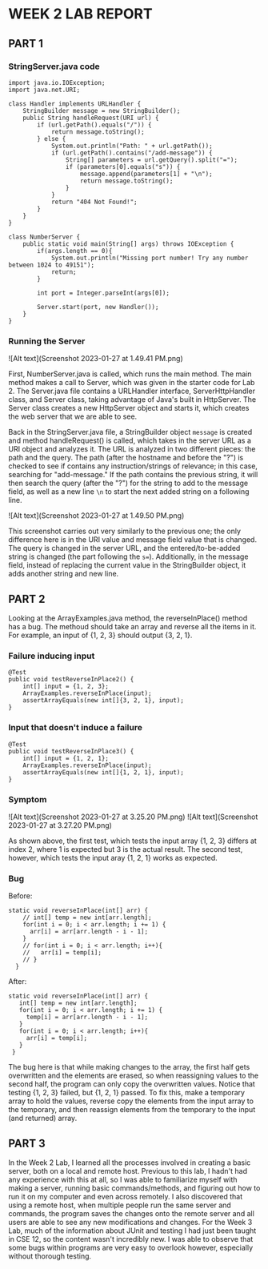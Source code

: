 # WEEK 2 LAB REPORT

## PART 1 ##

### StringServer.java code ###
```
import java.io.IOException;
import java.net.URI;

class Handler implements URLHandler {
    StringBuilder message = new StringBuilder();
    public String handleRequest(URI url) {
        if (url.getPath().equals("/")) {
            return message.toString();
        } else {
            System.out.println("Path: " + url.getPath());
            if (url.getPath().contains("/add-message")) {
                String[] parameters = url.getQuery().split("=");
                if (parameters[0].equals("s")) {
                    message.append(parameters[1] + "\n");
                    return message.toString();
                }
            }
            return "404 Not Found!";
        }
    }
}

class NumberServer {
    public static void main(String[] args) throws IOException {
        if(args.length == 0){
            System.out.println("Missing port number! Try any number between 1024 to 49151");
            return;
        }

        int port = Integer.parseInt(args[0]);

        Server.start(port, new Handler());
    }
}
```
### Running the Server ###

![Alt text](Screenshot 2023-01-27 at 1.49.41 PM.png)

First, NumberServer.java is called, which runs the main method. The main method makes a call to Server, which was given in the starter code for Lab 2. The Server.java file contains a URLHandler interface, ServerHttpHandler class, and Server class, taking advantage of Java's built in HttpServer. The Server class creates a new HttpServer object and starts it, which creates the web server that we are able to see. 

Back in the StringServer.java file, a StringBuilder object ```message``` is created and method handleRequest() is called, which takes in the server URL as a URI object and analyzes it. The URL is analyzed in two different pieces: the path and the query. The path (after the hostname and before the  "?") is checked to see if contains any instruction/strings of relevance; in this case, searching for "add-message." If the path contains the previous string, it will then search the query (after the "?") for the string to add to the message field, as well as a new line ```\n``` to start the next added string on a following line.


![Alt text](Screenshot 2023-01-27 at 1.49.50 PM.png)

This screenshot carries out very similarly to the previous one; the only difference here is in the URI value and message field value that is changed. The query is changed in the server URL, and the entered/to-be-added string is changed (the part following the ```s=```). Additionally, in the message field, instead of replacing the current value in the StringBuilder object, it adds another string and new line.

## PART 2 ##

Looking at the ArrayExamples.java method, the reverseInPlace() method has a bug. The methoud should take an array and reverse all the items in it. For example, an input of {1, 2, 3} should output {3, 2, 1}.

### Failure inducing input ###

```
@Test 
public void testReverseInPlace2() {
    int[] input = {1, 2, 3};
    ArrayExamples.reverseInPlace(input);
    assertArrayEquals(new int[]{3, 2, 1}, input);
}
```

### Input that doesn't induce a failure ###

```
@Test 
public void testReverseInPlace3() {
    int[] input = {1, 2, 1};
    ArrayExamples.reverseInPlace(input);
    assertArrayEquals(new int[]{1, 2, 1}, input);
}
```

### Symptom ###

![Alt text](Screenshot 2023-01-27 at 3.25.20 PM.png)
![Alt text](Screenshot 2023-01-27 at 3.27.20 PM.png)

As shown above, the first test, which tests the input array {1, 2, 3} differs at index 2, where 1 is expected but 3 is the actual result.
The second test, however, which tests the input aray {1, 2, 1} works as expected.

### Bug ###

Before:
```
static void reverseInPlace(int[] arr) {
    // int[] temp = new int[arr.length];
    for(int i = 0; i < arr.length; i += 1) {
      arr[i] = arr[arr.length - i - 1];
    }
    // for(int i = 0; i < arr.length; i++){
    //   arr[i] = temp[i];
    // }
  }
 ```
 
 After:
 ```
static void reverseInPlace(int[] arr) {
    int[] temp = new int[arr.length];
    for(int i = 0; i < arr.length; i += 1) {
      temp[i] = arr[arr.length - i - 1];
    }
    for(int i = 0; i < arr.length; i++){
      arr[i] = temp[i];
    }
  }
 ```
 
The bug here is that while making changes to the array, the first half gets overwritten and the elements are erased, so when reassigning values to the second half, the program can only copy the overwritten values. Notice that testing {1, 2, 3} failed, but {1, 2, 1} passed. To fix this, make a temporary array to hold the values, reverse copy the elements from the input array to the temporary, and then reassign elements from the temporary to the input (and returned) array.

## PART 3 ##

In the Week 2 Lab, I learned all the processes involved in creating a basic server, both on a local and remote host. Previous to this lab, I hadn't had any experience with this at all, so I was able to familiarize myself with making a server, running basic commands/methods, and figuring out how to run it on my computer and even across remotely. I also discovered that using a remote host, when multiple people run the same server and commands, the program saves the changes onto the remote server and all users are able to see any new modifications and changes. For the Week 3 Lab, much of the information about JUnit and testing I had just been taught in CSE 12, so the content wasn't incredibly new. I was able to observe that some bugs within programs are very easy to overlook however, especially without thorough testing.
